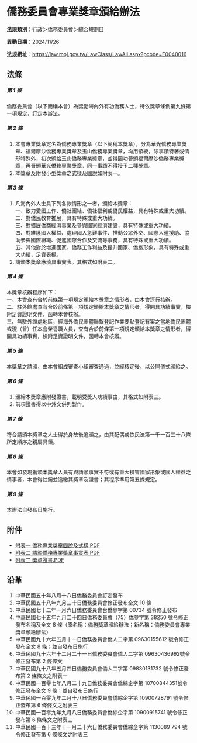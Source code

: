 # 僑務委員會專業獎章頒給辦法

**法規類別**：行政＞僑務委員會＞綜合規劃目

**異動日期**：2024/11/26  

**法規網址**：https://law.moj.gov.tw/LawClass/LawAll.aspx?pcode=E0040016





## 法條
##### 第 1 條
僑務委員會（以下簡稱本會）為獎勵海內外有功僑務人士，特依獎章條例第九條第一項規定，訂定本辦法。

##### 第 2 條
1. 本會專業獎章定名為僑務專業獎章（以下簡稱本獎章），分為華光僑務專業獎章、福爾摩沙僑務專業獎章及玉山僑務專業獎章，均用領綬，除事蹟特著或情形特殊外，初次頒給玉山僑務專業獎章，並得因功晉頒福爾摩沙僑務專業獎章，再晉頒華光僑務專業獎章，同一事蹟不得授予二種獎章。
1. 本獎章及附發小型獎章之式樣及圖說如附表一。

##### 第 3 條
1. 凡海內外人士具下列各款情形之一者，頒給本獎章：  
一、致力愛國工作、僑社團結、僑社福利或僑民權益，具有特殊或重大功績。  
二、對僑民教育推展，具有特殊或重大功績。  
三、對擴展僑商經濟事業及參與國家經濟建設，具有特殊或重大功績。  
四、對維護國人權益、處理國人急難事件、推動公眾外交、國際人道援助、協助參與國際組織、促進國際合作及交流等事務，具有特殊或重大功績。  
五、其他對於增進國家、僑務工作利益及提升國家、僑胞形象，具有特殊或重大功績，足資表揚。
1. 請頒本獎章應填具事實表。其格式如附表二。

##### 第 4 條
本獎章核辦程序如下：  
一、本會查有合於前條第一項規定頒給本獎章之情形者，由本會逕行核辦。  
二、駐外館處查有合於前條第一項規定頒給本獎章之情形者，得開具功績事實，檢附足資證明文件，函轉本會核辦。  
三、無駐外館處地區，經海外僑民團體聯繫登記作業要點登記有案之當地僑民團體或現（曾）任本會榮譽職人員，查有合於前條第一項規定頒給本獎章之情形者，得開具功績事實，檢附足資證明文件，函轉本會核辦。

##### 第 5 條
本獎章之請頒，由本會組成審查小組審查通過，並經核定後，以公開儀式頒給之。

##### 第 6 條
1. 頒給本獎章應附發證書，載明受獎人功績事由，其格式如附表三。
1. 前項證書得以中外文併列製作。

##### 第 7 條
符合請頒本獎章之人士得於身故後追頒之，由其配偶或依民法第一千一百三十八條所定順序之親屬具領。

##### 第 8 條
本會如發現獲頒本獎章人員有與請頒事實不符或有重大損害國家形象或國人權益之情事者，本會得註銷並追繳其獎章及證書；其程序準用第五條規定。

##### 第 9 條
本辦法自發布日施行。
## 附件
* [附表一 僑務專業獎章圖說及式樣.PDF](https://law.moj.gov.tw/LawClass/LawGetFile.ashx?FileId=0000226646)
* [附表二 請頒僑務專業獎章事實表.PDF](https://law.moj.gov.tw/LawClass/LawGetFile.ashx?FileId=0000226647)
* [附表三 獎章證書.PDF](https://law.moj.gov.tw/LawClass/LawGetFile.ashx?FileId=0000379733)
## 沿革
1. 中華民國五十年八月十八日僑務委員會訂定發布
1. 中華民國五十八年九月三十日僑務委員會修正發布全文 10 條
1. 中華民國七十二年一月六日僑務委員會台僑參字第 00734  號令修正發布
1. 中華民國七十五年九月二十四日僑務委員會（75）僑參字第 38250  號令修正發布名稱及全文 8  條（原名稱：僑務獎章頒給辦法；新名稱：僑務委員會專業獎章頒給辦法）
1. 中華民國九十六年五月十一日僑務委員會僑人二字第 09630155612  號令修正發布全文 8  條；並自發布日施行
1. 中華民國九十六年十二月二十一日僑務委員會僑人二字第 09630436992號令修正發布第 2  條條文                                      
1. 中華民國九十八年五月四日僑務委員會僑人二字第 09830131732  號令修正發布第 2  條條文之附表一  
1. 中華民國一百零七年八月二十九日僑務委員會僑綜企字第 10700844351號令修正發布全文 9  條；並自發布日施行
1. 中華民國一百零九年二月十八日僑務委員會僑綜企字第 10900728791  號令修正發布第 6  條條文之附表三
1.  中華民國一百零九年九月八日僑務委員會僑綜企字第 10900915741    號令修正發布第 6  條條文之附表三
1.  中華民國一百十三年十一月二十六日僑務委員會僑綜企字第 1130089  794 號令修正發布第 6  條條文之附表三
